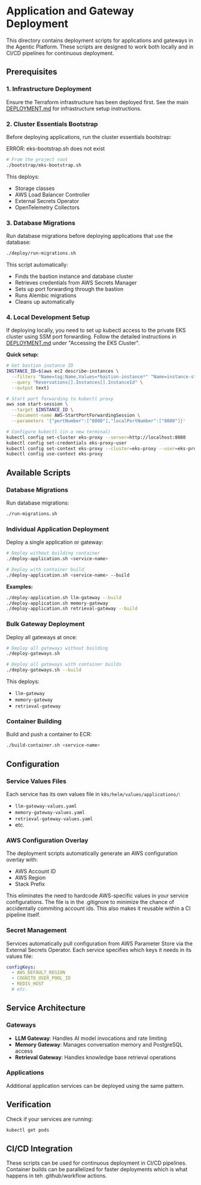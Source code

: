 # Application and Gateway Deployment

This directory contains deployment scripts for applications and gateways in the Agentic Platform. These scripts are designed to work both locally and in CI/CD pipelines for continuous deployment.

## Prerequisites

### 1. Infrastructure Deployment
Ensure the Terraform infrastructure has been deployed first. See the main [DEPLOYMENT.md](../DEPLOYMENT.md) for infrastructure setup instructions.

### 2. Cluster Essentials Bootstrap
Before deploying applications, run the cluster essentials bootstrap:

ERROR: eks-bootstrap.sh does not exist

```bash
# From the project root
./bootstrap/eks-bootstrap.sh
```

This deploys:
- Storage classes
- AWS Load Balancer Controller
- External Secrets Operator
- OpenTelemetry Collectors

### 3. Database Migrations
Run database migrations before deploying applications that use the database:

```bash
./deploy/run-migrations.sh
```

This script automatically:
- Finds the bastion instance and database cluster
- Retrieves credentials from AWS Secrets Manager
- Sets up port forwarding through the bastion
- Runs Alembic migrations
- Cleans up automatically

### 4. Local Development Setup
If deploying locally, you need to set up kubectl access to the private EKS cluster using SSM port forwarding. Follow the detailed instructions in [DEPLOYMENT.md](../DEPLOYMENT.md) under "Accessing the EKS Cluster".

**Quick setup:**
```bash
# Get bastion instance ID
INSTANCE_ID=$(aws ec2 describe-instances \
  --filters "Name=tag:Name,Values=*bastion-instance*" "Name=instance-state-name,Values=running" \
  --query "Reservations[].Instances[].InstanceId" \
  --output text)

# Start port forwarding to kubectl proxy
aws ssm start-session \
  --target $INSTANCE_ID \
  --document-name AWS-StartPortForwardingSession \
  --parameters '{"portNumber":["8080"],"localPortNumber":["8080"]}'

# Configure kubectl (in a new terminal)
kubectl config set-cluster eks-proxy --server=http://localhost:8080
kubectl config set-credentials eks-proxy-user
kubectl config set-context eks-proxy --cluster=eks-proxy --user=eks-proxy-user
kubectl config use-context eks-proxy
```

## Available Scripts

### Database Migrations
Run database migrations:

```bash
./run-migrations.sh
```

### Individual Application Deployment
Deploy a single application or gateway:

```bash
# Deploy without building container
./deploy-application.sh <service-name>

# Deploy with container build
./deploy-application.sh <service-name> --build
```

**Examples:**
```bash
./deploy-application.sh llm-gateway --build
./deploy-application.sh memory-gateway
./deploy-application.sh retrieval-gateway --build
```

### Bulk Gateway Deployment
Deploy all gateways at once:

```bash
# Deploy all gateways without building
./deploy-gateways.sh

# Deploy all gateways with container builds
./deploy-gateways.sh --build
```

This deploys:
- `llm-gateway`
- `memory-gateway` 
- `retrieval-gateway`

### Container Building
Build and push a container to ECR:

```bash
./build-container.sh <service-name>
```

## Configuration

### Service Values Files
Each service has its own values file in `k8s/helm/values/applications/`:
- `llm-gateway-values.yaml`
- `memory-gateway-values.yaml`
- `retrieval-gateway-values.yaml`
- etc.

### AWS Configuration Overlay
The deployment scripts automatically generate an AWS configuration overlay with:
- AWS Account ID
- AWS Region
- Stack Prefix

This eliminates the need to hardcode AWS-specific values in your service configurations. The file is in the .gitignore to minimize the chance of accidentally commiting account ids. This also makes it reusable within a CI pipeline itself.

### Secret Management
Services automatically pull configuration from AWS Parameter Store via the External Secrets Operator. Each service specifies which keys it needs in its values file:

```yaml
configKeys:
  - AWS_DEFAULT_REGION
  - COGNITO_USER_POOL_ID
  - REDIS_HOST
  # etc.
```

## Service Architecture

### Gateways
- **LLM Gateway**: Handles AI model invocations and rate limiting
- **Memory Gateway**: Manages conversation memory and PostgreSQL access
- **Retrieval Gateway**: Handles knowledge base retrieval operations

### Applications
Additional application services can be deployed using the same pattern.

## Verification

Check if your services are running:

```bash
kubectl get pods
```

## CI/CD Integration
These scripts can be used for continuous deployment in CI/CD pipelines. Container builds can be parallelized for faster deployments which is what happens in teh .github/workflow actions.